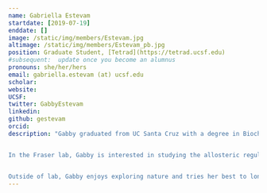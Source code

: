 ```yaml
---
name: Gabriella Estevam
startdate: [2019-07-19]
enddate: []
image: /static/img/members/Estevam.jpg
altimage: /static/img/members/Estevam_pb.jpg
position: Graduate Student, [Tetrad](https://tetrad.ucsf.edu)
#subsequent:  update once you become an alumnus
pronouns: she/her/hers
email: gabriella.estevam (at) ucsf.edu
scholar:
website:
UCSF:
twitter: GabbyEstevam
linkedin:
github: gestevam
orcid:
description: "Gabby graduated from UC Santa Cruz with a degree in Biochemistry and Molecular Biology. As an undergraduate, she studied the structure and dynamics of telomeres and telomerase under the mentorship of [Dr. Michael Stone](https://www.chemistry.ucsc.edu/about/directory-page.php?uid=mds), where her focus was on developing a high-throughput platform to study telomere lengthening.


In the Fraser lab, Gabby is interested in studying the allosteric regulation of kinase activity through molecular and structural biology.


Outside of lab, Gabby enjoys exploring nature and tries her best to longboard."
---
```

